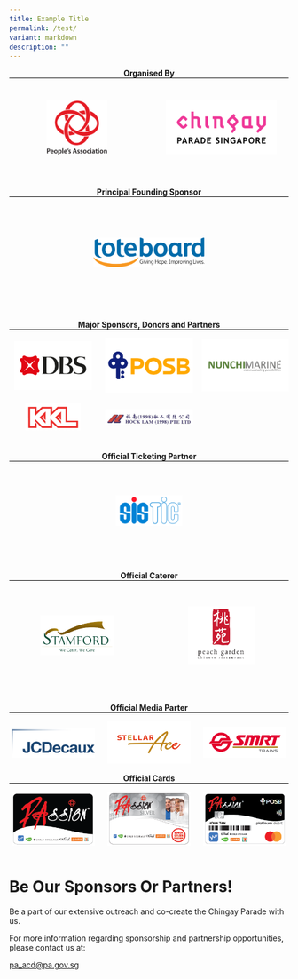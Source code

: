 ```yaml
---
title: Example Title
permalink: /test/
variant: markdown
description: ""
---
```


<div style="margin: 0 auto; display: grid; grid-gap: 1rem; grid-template-columns: repeat(auto-fit, minmax(325px,1fr));padding-bottom:20px;">
	
<div style="text-align: center;">
        <b>Organised By</b>
        <div style="margin: 0 auto; display: grid; grid-gap: 1rem; grid-template-columns: repeat(auto-fit, minmax(0px,1fr));border-top: 1px solid black; padding-top:3%; padding-bottom:3%;align-items: center; height:150px;">
            <div><img src="/images/Sponsors%20&amp;%20Donors/pa-14-october-2019-18-19-28.png" alt="People's Association" style="width:110px;"> </div>
            <div><img src="/images/Sponsors%20&amp;%20Donors/chingay-(black)-31-october-2021-11-10-19.png" alt="Chingay Parade Singapore" style="width: 200px;"> </div>
        </div>
    </div>
			
<div style="text-align: Center;">
        <b>Principal Founding Sponsor</b>
        <div style="margin: 0 auto; display: grid; grid-gap: 1rem; grid-template-columns: repeat(auto-fit, minmax(0px,1fr));border-top: 1px solid black; padding-top:5%; padding-bottom:5%;align-items: center; height:150px;">
            <div><img src="/images/Sponsors%20&amp;%20Donors/Tote_Board_Logo_horizontal__Colour_.png" alt="Toteboard" style="width: 200px;"> </div>
</div>

</div>
</div>




<div style="margin: 0 auto; display: grid; grid-gap: 1rem; grid-template-columns: repeat(auto-fit, minmax(325px,1fr));padding-bottom:20px;">
	
<div style="text-align: center;">
        <b>Major Sponsors, Donors and Partners</b>
        <div style="margin: 0 auto; display: grid; grid-gap: 1rem; grid-template-columns: repeat(auto-fit, minmax(140px,1fr));border-top: 1px solid black; padding-top:3%; padding-bottom:3%;align-items: center;">
            <div><img src="/images/Sponsors%20&amp;%20Donors/DBS-Jan2023.png" alt="DBS" style="width:140px;"> </div>
            <div><img src="/images/Sponsors%20&amp;%20Donors/POSB-Jan2023.png" alt="POSB" style="width: 160px;"> </div>
					            <div><img src="/images/Sponsors%20&amp;%20Donors/Nunchi%20Marine%20Logo%20Vector%20-%202023.png" alt="Nunchi Marine" style="width: 250px;"> </div>
					            <div><img src="/images/Sponsors%20&amp;%20Donors/kkl-14-october-2019-18-47-18.png" alt="KKL" style="width: 100px;"> </div>
					            <div><img src="/images/Sponsors%20&amp;%20Donors/hock-lam-11-february-2021-21-54-16.png" alt="Hock Lam" style="width: 190px;"> </div>
        </div>
    </div>
</div>



<div style="margin: 0 auto; display: grid; grid-gap: 1rem; grid-template-columns: repeat(auto-fit, minmax(325px,1fr));padding-bottom:20px;">
	
<div style="text-align: center;">
        <b>Official Ticketing Partner</b>
        <div style="margin: 0 auto; display: grid; grid-gap: 1rem; grid-template-columns: repeat(auto-fit, minmax(0px,1fr));border-top: 1px solid black; padding-top:3%; padding-bottom:3%;align-items: center; height:150px;">
            <div><img src="/images/SISTIC_Logo_Full_Color.png" alt="SISTIC" style="width:120px;"> </div>
        </div>
    </div>
			
<div style="text-align: Center;">
        <b>Official Caterer</b>
        <div style="margin: 0 auto; display: grid; grid-gap: 1rem; grid-template-columns: repeat(auto-fit, minmax(0px,1fr));border-top: 1px solid black; padding-top:5%; padding-bottom:5%;align-items: center; height:150px;">
            <div><img src="/images/Sponsors%20&amp;%20Donors/stamford-catering-18-october-2019-16-40-27.png" alt="Stamford" style="width: 133px;"> </div>
					   <div><img src="/images/Sponsors%20&amp;%20Donors/peach-garden-(colour)-14-october-2019-18-28-03.png" alt="Stamford" style="width: 120px;"> </div>
</div>
</div>
</div>



<div style="text-align: center;">
        <b>Official Media Parter</b>
        <div style="margin: 0 auto; display: grid; grid-gap: 1rem; grid-template-columns: repeat(auto-fit, minmax(140px,1fr));border-top: 1px solid black; padding-top:3%; padding-bottom:3%;align-items: center;">
            <div><img src="/images/Sponsors%20&amp;%20Donors/jcd-04-february-2022-20-39-40.jpeg" alt="JCD" style="width:150px;"> </div>
					<div><img src="/images/Sponsors%20&amp;%20Donors/Stellar_Ace_logo.png" alt="Stellar Ace" style="width:150px;"> </div>
					<div><img src="/images/Sponsors%20&amp;%20Donors/SMRT_Trains_Logo_Pantone_190429_.jpg" alt="SMRT" style="width:150px;"> </div>
        </div>
    </div>


<div style="text-align: center;">
        <b>Official Cards</b>
        <div style="margin: 0 auto; display: grid; grid-gap: 1rem; grid-template-columns: repeat(auto-fit, minmax(140px,1fr));border-top: 1px solid black; padding-top:3%; padding-bottom:3%;align-items: center;">
      <div><img src="/images/Sponsors%20&amp;%20Donors/PAssionCard%202022%20Black.png" alt="PAssion Card" style="width: 150px;"></div>
				<div><img src="/images/Sponsors%20&amp;%20Donors/PAssionCard%202022%20Silver.png" alt="PAssion Card Silver" style="width: 150px;"></div>
				<div><img src="/images/Sponsors%20&amp;%20Donors/PAssionCard%202022%20POSB.png" alt="PAssion Card POSB" style="width: 150px;"></div>
        </div>
    </div>






# **Be Our Sponsors Or Partners!**

Be a part of our extensive outreach and co-create the Chingay Parade with us.

For more information regarding sponsorship and partnership opportunities, please contact us at:

[pa_acd@pa.gov.sg](mailto:pa_acd@pa.gov.sg)